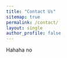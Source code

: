 ```yaml
---
title: "Contact Us"
sitemap: true
permalink: /contact/
layout: single
author_profile: false
---
```


Hahaha no